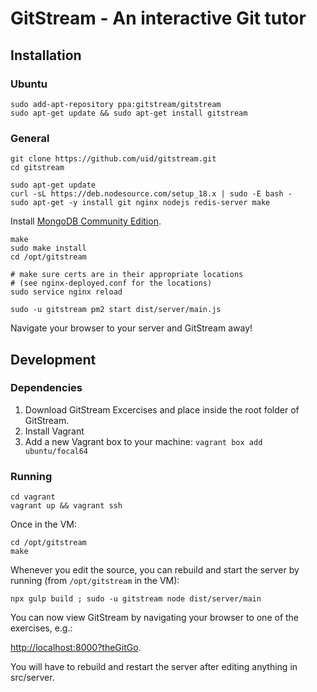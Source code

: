 # GitStream - An interactive Git tutor

## Installation

### Ubuntu

```
sudo add-apt-repository ppa:gitstream/gitstream
sudo apt-get update && sudo apt-get install gitstream
```

### General

```
git clone https://github.com/uid/gitstream.git
cd gitstream
```

```
sudo apt-get update
curl -sL https://deb.nodesource.com/setup_18.x | sudo -E bash -
sudo apt-get -y install git nginx nodejs redis-server make
```

Install [MongoDB Community Edition](https://docs.mongodb.com/manual/administration/install-community/).

```
make
sudo make install
cd /opt/gitstream
```

```
# make sure certs are in their appropriate locations
# (see nginx-deployed.conf for the locations)
sudo service nginx reload
```

```
sudo -u gitstream pm2 start dist/server/main.js
```

Navigate your browser to your server and GitStream away!

## Development

### Dependencies
1. Download GitStream Excercises and place inside the root folder of GitStream.
2. Install Vagrant
3. Add a new Vagrant box to your machine: `vagrant box add ubuntu/focal64`

### Running 

```
cd vagrant
vagrant up && vagrant ssh
```

Once in the VM:

```
cd /opt/gitstream
make
```

Whenever you edit the source, you can rebuild and start the server by running (from `/opt/gitstream` in the VM):


```
npx gulp build ; sudo -u gitstream node dist/server/main
```

You can now view GitStream by navigating your browser to one of the exercises, e.g.:

[http://localhost:8000?theGitGo](http://localhost:8000?theGitGo).

You will have to rebuild and restart the server after editing anything in src/server.
